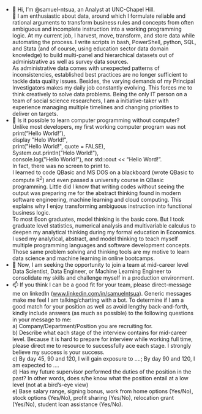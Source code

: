 - 👋 Hi, I’m @samuel-ntsua, an Analyst at UNC-Chapel Hill.<br>
👀 I am enthusiastic about data, around which I formulate reliable and rational arguments to transform business rules and concepts from often ambiguous and incomplete instruction into a working programming logic. At my current job, I harvest, move, transform, and store data while automating the process. I write scripts in bash, PowerShell, python, SQL, and Stata (and of course, using education sector data domain knowledge) to build multi-panel and hierarchical datasets out of administrative as well as survey data sources.<br>
As administrative data comes with unexpected patterns of inconsistencies, established best practices are no longer sufficient to tackle data quality issues. Besides, the varying demands of my Principal Investigators makes my daily job constantly evolving. This forces me to think creatively to solve data problems. Being the only IT person on a team of social science researchers, I am a initiative-taker with experience managing multiple timelines and changing priorities to deliver on targets.<br>
- 🌱 Is it possible to learn computer programming without computer? Unlike most developers, my first working computer program was not<br> print(“Hello World!”),<br> display "Helo World!",<br> print("Hello World!", quote = FALSE),<br> System.out.println("Helo World!"),<br> console.log("Hello World!"), nor std::cout << “Hello Word!”.<br> In fact, there was no screen to print to.<br>I learned to code QBasic and MS DOS on a blackboard (wrote QBasic to compute R<sup>2</sup>) and even passed a university course in QBasic programming. Little did I know that writing codes without seeing the output was preparing me for the abstract thinking found in modern software engineering, machine learning and cloud computing. This explains why I enjoy transforming ambiguous instruction into functional business logic.<br>
To most Econ graduates, model thinking is the basic core. But I took graduate level statistics, numerical analysis and multivariable calculus to deepen my analytical thinking during my formal education in Economics. I used my analytical, abstract, and model thinking to teach myself multiple programming languages and software development concepts. Those same problem solving and thinking tools are my motive to learn data science and machine learning in online bootcamps.<br>
- 💞️ Now, I am seeking the opportunity to join a team at mid-career level Data Scientist, Data Engineer, or Machine Learning Engineer to consolidate my skills and challenge myself in a production environment.<br>
- 📫 If you think I can be a good fit for your team, please direct-message me on linkedIn (www.linkedin.com/in/samuelntsua). Generic messages make me feel I am talking/charting with a bot. To determine if I am a good match for your position as well as avoid lengthy back-and-forth, kindly include answers (as much as possible) to the following questions in your message to me:<br>
	a) Company/Department/Position you are recruiting for.<br>
	b) Describe what each stage of the interview contains for mid-career level. Because it is hard to prepare for interview while working full time, please direct me to resource to successfully ace each stage. I strongly believe my success is your success.<br>
	c) By day 45, 90 and 120, I will gain exposure to ….; By day 90 and 120, I am expected to ….<br>
	d) Has my future supervisor performed the duties of the position in the past? In other words, does s/he know what the position entail at a low level (not at a bird’s-eye view)<br>
	e) Base salary range, signing bonus, work from home options (Yes/No), stock options (Yes/No), profit sharing (Yes/No), relocation grant (Yes/No), student loan assistance (Yes/No).<br>
